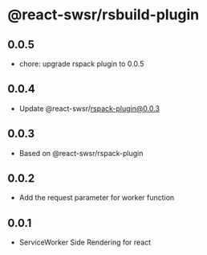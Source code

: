 # @react-swsr/rsbuild-plugin

## 0.0.5

- chore: upgrade rspack plugin to 0.0.5

## 0.0.4

- Update @react-swsr/rspack-plugin@0.0.3

## 0.0.3

- Based on @react-swsr/rspack-plugin

## 0.0.2

- Add the request parameter for worker function

## 0.0.1

- ServiceWorker Side Rendering for react
